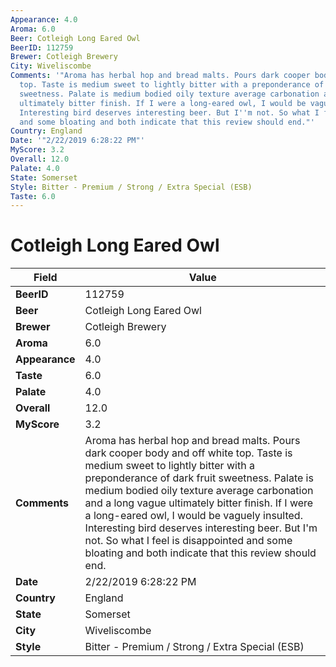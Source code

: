 ```yaml
---
Appearance: 4.0
Aroma: 6.0
Beer: Cotleigh Long Eared Owl
BeerID: 112759
Brewer: Cotleigh Brewery
City: Wiveliscombe
Comments: '"Aroma has herbal hop and bread malts. Pours dark cooper body and off white
  top. Taste is medium sweet to lightly bitter with a preponderance of dark fruit
  sweetness. Palate is medium bodied oily texture average carbonation and a long vague
  ultimately bitter finish. If I were a long-eared owl, I would be vaguely insulted.
  Interesting bird deserves interesting beer. But I''m not. So what I feel is disappointed
  and some bloating and both indicate that this review should end."'
Country: England
Date: '"2/22/2019 6:28:22 PM"'
MyScore: 3.2
Overall: 12.0
Palate: 4.0
State: Somerset
Style: Bitter - Premium / Strong / Extra Special (ESB)
Taste: 6.0
---
```


# Cotleigh Long Eared Owl

| Field         | Value |
|---------------|-------|
| **BeerID** | 112759 |
| **Beer** | Cotleigh Long Eared Owl |
| **Brewer** | Cotleigh Brewery |
| **Aroma** | 6.0 |
| **Appearance** | 4.0 |
| **Taste** | 6.0 |
| **Palate** | 4.0 |
| **Overall** | 12.0 |
| **MyScore** | 3.2 |
| **Comments** | Aroma has herbal hop and bread malts. Pours dark cooper body and off white top. Taste is medium sweet to lightly bitter with a preponderance of dark fruit sweetness. Palate is medium bodied oily texture average carbonation and a long vague ultimately bitter finish. If I were a long-eared owl, I would be vaguely insulted. Interesting bird deserves interesting beer. But I'm not. So what I feel is disappointed and some bloating and both indicate that this review should end. |
| **Date** | 2/22/2019 6:28:22 PM |
| **Country** | England |
| **State** | Somerset |
| **City** | Wiveliscombe |
| **Style** | Bitter - Premium / Strong / Extra Special (ESB) |
